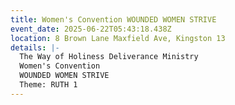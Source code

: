 ```yaml
---
title: Women's Convention WOUNDED WOMEN STRIVE
event_date: 2025-06-22T05:43:18.438Z
location: 8 Brown Lane Maxfield Ave, Kingston 13
details: |-
  The Way of Holiness Deliverance Ministry 
  Women's Convention
  WOUNDED WOMEN STRIVE
  Theme: RUTH 1
---
```

